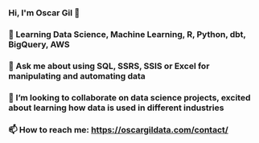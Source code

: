 ### Hi, I'm Oscar Gil 👋
### 🌱 Learning Data Science, Machine Learning, R, Python, dbt, BigQuery, AWS
### 💬 Ask me about using SQL, SSRS, SSIS or Excel for manipulating and automating data
### 👯 I’m looking to collaborate on data science projects, excited about learning how data is used in different industries
### 📫 How to reach me: https://oscargildata.com/contact/

<!--
**OscarG-DataSci/OscarG-DataSci** is a ✨ _special_ ✨ repository because its `README.md` (this file) appears on your GitHub profile.

Here are some ideas to get you started:

- 🔭 I’m currently working on ...
- 🌱 I’m currently learning ...
- 👯 I’m looking to collaborate on ...
- 🤔 I’m looking for help with ...
- 💬 Ask me about ...
- 📫 How to reach me: ...
- 😄 Pronouns: ...
- ⚡ Fun fact: ...
-->
